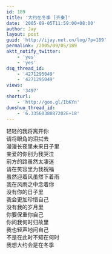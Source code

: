 ```yaml
---
id: 189
title: '大约在冬季 [齐秦]'
date: '2005-09-05T11:59:00+08:00'
author: Jay
layout: post
guid: 'http://ijay.net.cn/log/?p=189'
permalink: /2005/09/05/189
aktt_notify_twitter:
    - 'yes'
    - 'yes'
dsq_thread_id:
    - '4271295049'
    - '4271295049'
views:
    - '3497'
shorturl:
    - 'http://goo.gl/IbKYn'
duoshuo_thread_id:
    - '6.3356038887202E+18'
---
```


<div>轻轻的我将离开你<br />请将眼角的泪拭去<br />漫漫长夜里未来日子里<br />亲爱的你别为我哭泣<br />前方的路虽然太凄迷<br />请在笑容里为我祝福<br />虽然迎着风虽然下着雨<br />我在风雨之中念着你<br />没有你的日子里<br />我会更加珍惜自己<br />没有我的岁月里<br />你要保重你自己<br />你问我何时归故里<br />我也轻声地问自己<br />不是在此时不知在何时<br />我想大约会是在冬季</div>